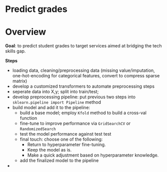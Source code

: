 <h1>Predict grades</h1>

# Overview
__Goal__: to predict student grades to target services aimed at bridging the tech skills gap.

__Steps__
- loading data, cleaning/preprocessing data (missing value/imputation, one-hot-encoding for categorical features, convert to compress sparse matrix)
- develop a customized transformers to automate preprocessing steps
- seperate data into X,y; split into train/test;
- develop preprocessing pipeline: put previous two steps into `sklearn.pipeline import Pipeline` method
- build model and add it to the pipeline:
  - build a base model; employ `Kfold` method to build a cross-val function
  - fine-tune to improve performance via `GridSearchCV` or `RandomizedSearch`
  - test the model performance against test test
  - final touch: choose one of the following:
    - Return to hyperparameter fine-tuning.
    - Keep the model as is.
    - Make a quick adjustment based on hyperparameter knowledge.
  - add the finalized model to the pipeline
- 
